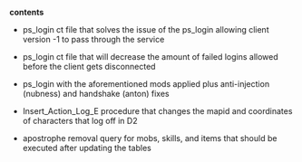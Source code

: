 **contents**

* ps_login ct file that solves the issue of the ps_login allowing client version -1 to pass through the service

* ps_login ct file that will decrease the amount of failed logins allowed before the client gets disconnected

* ps_login with the aforementioned mods applied plus anti-injection (nubness) and handshake (anton) fixes

* Insert_Action_Log_E procedure that changes the mapid and coordinates of characters that log off in D2

* apostrophe removal query for mobs, skills, and items that should be executed after updating the tables
